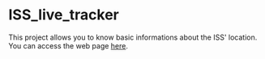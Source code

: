 # ISS_live_tracker

This project allows you to know basic informations about the ISS' location. You can access the web page <a href="https://pythack.github.io/ISS_live_tracker/">here</a>. 
